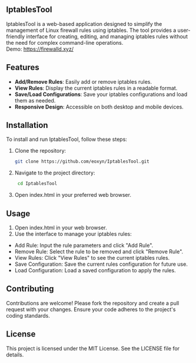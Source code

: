 ## IptablesTool
IptablesTool is a web-based application designed to simplify the management of Linux firewall rules using iptables. The tool provides a user-friendly interface for creating, editing, and managing iptables rules without the need for complex command-line operations. <br>
Demo: https://firewalld.xyz/

## Features

- **Add/Remove Rules**: Easily add or remove iptables rules.
- **View Rules**: Display the current iptables rules in a readable format.
- **Save/Load Configurations**: Save your iptables configurations and load them as needed.
- **Responsive Design**: Accessible on both desktop and mobile devices.

## Installation

To install and run IptablesTool, follow these steps:

1. Clone the repository:
   ```bash
   git clone https://github.com/eoxyn/IptablesTool.git
2. Navigate to the project directory:
   ```bash
    cd IptablesTool

3. Open index.html in your preferred web browser.

## Usage
1. Open index.html in your web browser.
2. Use the interface to manage your iptables rules:
- Add Rule: Input the rule parameters and click "Add Rule".
- Remove Rule: Select the rule to be removed and click "Remove Rule".
- View Rules: Click "View Rules" to see the current iptables rules.
- Save Configuration: Save the current rules configuration for future use.
- Load Configuration: Load a saved configuration to apply the rules.

## Contributing
Contributions are welcome! Please fork the repository and create a pull request with your changes. Ensure your code adheres to the project's coding standards.

## License
This project is licensed under the MIT License. See the LICENSE file for details.
